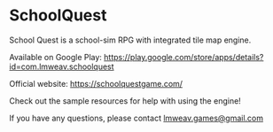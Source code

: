 # SchoolQuest
School Quest is a school-sim RPG with integrated tile map engine.


Available on Google Play: https://play.google.com/store/apps/details?id=com.lmweav.schoolquest


Official website: https://schoolquestgame.com/


Check out the sample resources for help with using the engine!


If you have any questions, please contact lmweav.games@gmail.com
